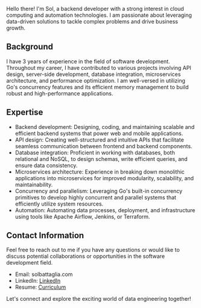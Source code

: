 
Hello there! I'm Sol, a backend developer with a strong interest in cloud computing and automation technologies. I am passionate about leveraging data-driven solutions to tackle complex problems and drive business growth.

## Background 
I have 3 years of experience in the field of software development. Throughout my career, I have contributed to various projects involving API design, server-side development, database integration, microservices architecture, and performance optimization. I am well-versed in utilizing Go's concurrency features and its efficient memory management to build robust and high-performance applications.

## Expertise
- Backend development: Designing, coding, and maintaining scalable and efficient backend systems that power web and mobile applications.
- API design: Creating well-structured and intuitive APIs that facilitate seamless communication between frontend and backend components.
- Database integration: Proficient in working with databases, both relational and NoSQL, to design schemas, write efficient queries, and ensure data consistency.
- Microservices architecture: Experience in breaking down monolithic applications into microservices for improved modularity, scalability, and maintainability.
- Concurrency and parallelism: Leveraging Go's built-in concurrency primitives to develop highly concurrent and parallel systems that efficiently utilize system resources.
- Automation: Automating data processes, deployment, and infrastructure using tools like Apache Airflow, Jenkins, or Terraform.

## Contact Information
Feel free to reach out to me if you have any questions or would like to discuss potential collaborations or opportunities in the software development field.

- Email: solbattaglia.com
- LinkedIn: [LinkedIn](https://www.linkedin.com/in/battaglia-sol/)
- Resume: [Curriculum](cv.solbattaglia.com)

Let's connect and explore the exciting world of data engineering together!


<!---
SolBaa/SolBaa is a ✨ special ✨ repository because its `README.md` (this file) appears on your GitHub profile.
You can click the Preview link to take a look at your changes.
--->
